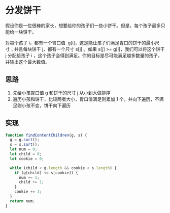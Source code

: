 # 分发饼干

假设你是一位很棒的家长，想要给你的孩子们一些小饼干。但是，每个孩子最多只能给一块饼干。

对每个孩子 i，都有一个胃口值  g[i]，这是能让孩子们满足胃口的饼干的最小尺寸；并且每块饼干 j，都有一个尺寸 s[j] 。如果 s[j] >= g[i]，我们可以将这个饼干 j 分配给孩子 i ，这个孩子会得到满足。你的目标是尽可能满足越多数量的孩子，并输出这个最大数值。

## 思路

1. 先给小孩胃口值 g 和饼干的尺寸 j 从小到大做排序
2. 遍历小孩和饼干，比较两者大小，胃口值满足则累加 1 个，并向下遍历，不满足则小孩不变，饼干向下遍历

## 实现

```js
function findContentChildren(g, s) {
  g = g.sort();
  s = s.sort();
  let num = 0;
  let child = 0;
  let cookie = 0;

  while (child < g.length && cookie < s.length) {
    if (g[child] <= s[cookie]) {
      num += 1;
      child += 1;
    }
    cookie += 1;
  }
  return num;
}
```
